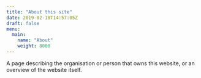 ```yaml
---
title: "About this site"
date: 2019-02-18T14:57:05Z
draft: false
menu:
  main:
    name: "About"
    weight: 8000
---
```


A page describing the organisation or person that owns this website, or an overview of the website itself.
